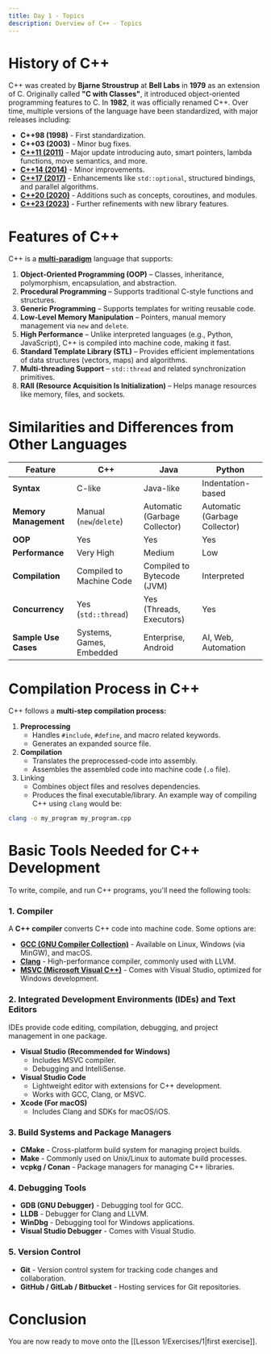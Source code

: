 ```yaml
---
title: Day 1 - Topics
description: Overview of C++ - Topics
---
```

# History of C++
C++ was created by **Bjarne Stroustrup** at **Bell Labs** in **1979** as an extension of C. Originally called **"C with Classes"**, it introduced object-oriented programming features to C. In **1982**, it was officially renamed C++. Over time, multiple versions of the language have been standardized, with major releases including:
- **C++98 (1998)** - First standardization.
- **C++03 (2003)** - Minor bug fixes.
- [**C++11 (2011)**](https://en.cppreference.com/w/cpp/11) - Major update introducing auto, smart pointers, lambda functions, move semantics, and more.
- **[C++14 (2014)](https://en.cppreference.com/w/cpp/14)** - Minor improvements.
- [**C++17 (2017)**](https://en.cppreference.com/w/cpp/17) - Enhancements like `std::optional`, structured bindings, and parallel algorithms.
- [**C++20 (2020)**](https://en.cppreference.com/w/cpp/20) - Additions such as concepts, coroutines, and modules.
- [**C++23 (2023)**](https://en.cppreference.com/w/cpp/23) - Further refinements with new library features.
# Features of C++
C++ is a **[multi-paradigm](https://en.wikipedia.org/wiki/Programming_paradigm)** language that supports:
1. **Object-Oriented Programming (OOP)** – Classes, inheritance, polymorphism, encapsulation, and abstraction.
2. **Procedural Programming** – Supports traditional C-style functions and structures.
3. **Generic Programming** – Supports templates for writing reusable code.
4. **Low-Level Memory Manipulation** – Pointers, manual memory management via `new` and `delete`.
5. **High Performance** – Unlike interpreted languages (e.g., Python, JavaScript), C++ is compiled into machine code, making it fast.
6. **Standard Template Library (STL)** – Provides efficient implementations of data structures (vectors, maps) and algorithms.
7. **Multi-threading Support** – `std::thread` and related synchronization primitives.
8. **RAII (Resource Acquisition Is Initialization)** – Helps manage resources like memory, files, and sockets.
# Similarities and Differences from Other Languages

| Feature               | C++                      | Java                          | Python                        |
| --------------------- | ------------------------ | ----------------------------- | ----------------------------- |
| **Syntax**            | C-like                   | Java-like                     | Indentation-based             |
| **Memory Management** | Manual (`new`/`delete`)  | Automatic (Garbage Collector) | Automatic (Garbage Collector) |
| **OOP**               | Yes                      | Yes                           | Yes                           |
| **Performance**       | Very High                | Medium                        | Low                           |
| **Compilation**       | Compiled to Machine Code | Compiled to Bytecode (JVM)    | Interpreted                   |
| **Concurrency**       | Yes (`std::thread`)      | Yes (Threads, Executors)      | Yes                           |
| **Sample Use Cases**  | Systems, Games, Embedded | Enterprise, Android           | AI, Web, Automation           |
# Compilation Process in C++
C++ follows a **multi-step compilation process:**
1. **Preprocessing**
	- Handles `#include`, `#define`, and macro related keywords.
	- Generates an expanded source file.
2. **Compilation**
	- Translates the preprocessed-code into assembly.
	- Assembles the assembled code into machine code (`.o` file).
3. Linking
	- Combines object files and resolves dependencies.
	- Produces the final executable/library.
An example way of compiling C++ using `clang` would be:
```bash
clang -o my_program my_program.cpp
```
# Basic Tools Needed for C++ Development
To write, compile, and run C++ programs, you'll need the following tools:
### 1. Compiler
A **C++ compiler** converts C++ code into machine code. Some options are:
- [**GCC (GNU Compiler Collection)**](https://gcc.gnu.org/) - Available on Linux, Windows (via MinGW), and macOS.
- [**Clang**](https://clang.llvm.org/) - High-performance compiler, commonly used with LLVM.
- [**MSVC (Microsoft Visual C++)**](https://visualstudio.microsoft.com/) - Comes with Visual Studio, optimized for Windows development.
### 2. Integrated Development Environments (IDEs) and Text Editors
IDEs provide code editing, compilation, debugging, and project management in one package.
- **Visual Studio (Recommended for Windows)**
	- Includes MSVC compiler.
	- Debugging and IntelliSense.
- **Visual Studio Code**
	- Lightweight editor with extensions for C++ development.
	- Works with GCC, Clang, or MSVC.
- **Xcode (For macOS)**
	- Includes Clang and SDKs for macOS/iOS.
### 3. Build Systems and Package Managers
- **CMake** - Cross-platform build system for managing project builds.
- **Make** - Commonly used on Unix/Linux to automate build processes.
- **vcpkg / Conan** - Package managers for managing C++ libraries.
### 4. Debugging Tools
- **GDB (GNU Debugger)** - Debugging tool for GCC.
- **LLDB** - Debugger for Clang and LLVM.
- **WinDbg** - Debugging tool for Windows applications.
- **Visual Studio Debugger** - Comes with Visual Studio.
### 5. Version Control
- **Git** - Version control system for tracking code changes and collaboration.
- **GitHub / GitLab / Bitbucket** - Hosting services for Git repositories.
# Conclusion
You are now ready to move onto the [[Lesson 1/Exercises/1|first exercise]].